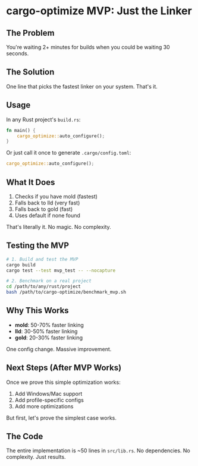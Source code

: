 # cargo-optimize MVP: Just the Linker

## The Problem
You're waiting 2+ minutes for builds when you could be waiting 30 seconds.

## The Solution
One line that picks the fastest linker on your system. That's it.

## Usage

In any Rust project's `build.rs`:
```rust
fn main() {
    cargo_optimize::auto_configure();
}
```

Or just call it once to generate `.cargo/config.toml`:
```rust
cargo_optimize::auto_configure();
```

## What It Does

1. Checks if you have mold (fastest)
2. Falls back to lld (very fast)  
3. Falls back to gold (fast)
4. Uses default if none found

That's literally it. No magic. No complexity.

## Testing the MVP

```bash
# 1. Build and test the MVP
cargo build
cargo test --test mvp_test -- --nocapture

# 2. Benchmark on a real project
cd /path/to/any/rust/project
bash /path/to/cargo-optimize/benchmark_mvp.sh
```

## Why This Works

- **mold**: 50-70% faster linking
- **lld**: 30-50% faster linking
- **gold**: 20-30% faster linking

One config change. Massive improvement.

## Next Steps (After MVP Works)

Once we prove this simple optimization works:
1. Add Windows/Mac support
2. Add profile-specific configs
3. Add more optimizations

But first, let's prove the simplest case works.

## The Code

The entire implementation is ~50 lines in `src/lib.rs`. 
No dependencies. No complexity. Just results.
